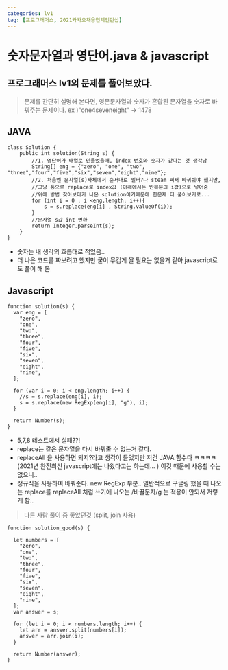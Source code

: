 ```yaml
---
categories: lv1
tag: [프로그래머스, 2021카카오채용연계인턴십]
---
```


# 숫자문자열과 영단어.java & javascript

## 프로그래머스 lv1의 문제를 풀어보았다.

> 문제를 간단히 설명해 본다면,
> 영문문자열과 숫자가 혼합된 문자열을 숫자로 바꿔주는 문제이다.
> ex )"one4seveneight" → 1478

## JAVA

```
class Solution {
    public int solution(String s) {
        //1. 영단어가 배열로 만들었을때, index 번호와 숫자가 같다는 것 생각남
        String[] eng = {"zero", "one", "two", "three","four","five","six","seven","eight","nine"};
        //2. 처음엔 문자열(s)자체에서 순서대로 필터?나 steam 써서 바꿔줘야 했지만,
        //그냥 통으로 replace로 index값 (아래에서는 반복문의 i값)으로 넣어줌
        //위에 방법 찾아보다가 나온 solution이기때문에 한문제 더 풀어보기로...
        for (int i = 0 ; i <eng.length; i++){
            s = s.replace(eng[i] , String.valueOf(i));
        }
        //문자열 s값 int 변환
        return Integer.parseInt(s);
    }
}
```

- 숫자는 내 생각의 흐름대로 적었음..
- 더 나은 코드를 짜보려고 했지만 굳이 무겁게 짤 필요는 없을거 같아 javascript로도 풀이 해 봄

## Javascript

```
function solution(s) {
  var eng = [
    "zero",
    "one",
    "two",
    "three",
    "four",
    "five",
    "six",
    "seven",
    "eight",
    "nine",
  ];

  for (var i = 0; i < eng.length; i++) {
    //s = s.replace(eng[i], i);
    s = s.replace(new RegExp(eng[i], "g"), i);
  }

  return Number(s);
}
```

- 5,7,8 테스트에서 실패??!
- replace는 같은 문자열을 다시 바꿔줄 수 없는거 같다.
- replaceAll 을 사용하면 되지?라고 생각이 들었지만 저건 JAVA 함수다 ㅋㅋㅋㅋ
  (2021년 완전최신 javascript에는 나왔다고는 하는데... ) 이것 때문에 사용할 수는 없으니..
- 정규식을 사용하여 바꿔준다. new RegExp 부분..
  일반적으로 구글링 했을 때 나오는 replace를 replaceAll 처럼 쓰기에 나오는
  /바꿀문자/g 는 적용이 안되서 저렇게 함..

> 다른 사람 풀이 중 좋았던것 (split, join 사용)

```
function solution_good(s) {

  let numbers = [
    "zero",
    "one",
    "two",
    "three",
    "four",
    "five",
    "six",
    "seven",
    "eight",
    "nine",
  ];
  var answer = s;

  for (let i = 0; i < numbers.length; i++) {
    let arr = answer.split(numbers[i]);
    answer = arr.join(i);
  }

  return Number(answer);
}
```
